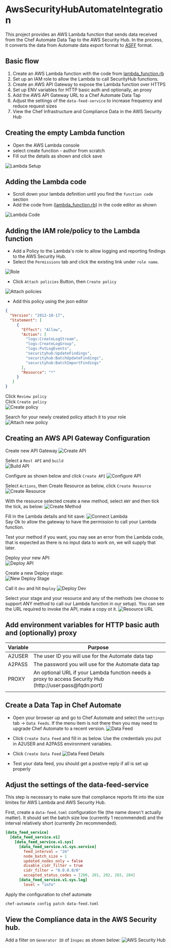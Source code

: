 # AwsSecurityHubAutomateIntegration

This project provides an AWS Lambda function that sends data received from the Chef Automate Data Tap to the AWS Security Hub. In the process, it converts the data from Automate data export format to [ASFF](https://docs.aws.amazon.com/securityhub/latest/userguide/securityhub-findings-format.html) format.
## Basic flow
1. Create an AWS Lambda function with the code from [lambda_function.rb](lambda_function.rb)
2. Set up an IAM role to allow the Lambda to call SecurityHub functions.
3. Create an AWS API Gateway to expose the Lambda function over HTTPS
4. Set up ENV variables for HTTP basic auth and optionally, an proxy
5. Add the AWS API Gateway URL to a Chef Automate Data Tap
6. Adjust the settings of the `data-feed-service` to increase frequency and reduce request sizes
7. View the Chef Infrastructure and Compliance Data in the AWS Security Hub

## Creating the empty Lambda function

* Open the AWS Lambda console
* select create function - author from scratch
* Fill out the details as shown and click save

![Lambda Setup](images/lambda-setup.png "Lambda Setup")

## Adding the Lambda code

* Scroll down your lambda definition until you find the `function code` section
* Add the code from ([lambda_function.rb](lambda_function.rb)) in the code editor as shown

![Lambda Code](images/ruby-lambda-function.png "Lambda Function")

## Adding the IAM role/policy to the Lambda function
* Add a Policy to the Lambda's role to allow logging and reporting findings to the AWS Security Hub.
* Select the `Permissions` tab and click the existing link under `role name`.

![Role](images/role.png "Role")

* Click `Attach policies` Button, then `Create policy`

![Attach policies](images/attach_policies.png "Attach policies")

* Add this policy using the json editor

``` json
{
  "Version": "2012-10-17",
  "Statement": [
     {
       "Effect": "Allow",
       "Action": [
         "logs:CreateLogStream",
         "logs:CreateLogGroup",
         "logs:PutLogEvents",
         "securityhub:UpdateFindings",
         "securityhub:BatchUpdateFindings",
         "securityhub:BatchImportFindings"
       ],
       "Resource": "*"
     }
   ]
}
```

Click `Review policy`  
Click `Create policy`  
![Create policy](images/create_policy.png "Create policy")

Search for your newly created policy attach it to your role  
![Attach new policy](images/attach_new_policy.png "Attach new policy")

## Creating an AWS API Gateway Configuration

Create new API Gateway
![Create API](images/create_api.png "Create API")

Select a `Rest API` and `build`  
![Build API](images/build_rest.png "Build API")

Configure as shown below and click `Create API`
![Configure API](images/configure_api.png "Configure API")

Select `Actions`, then Create Resource as below, click `Create Resource`
![Create Resource](images/create_resource.png "Create Resource")

With the resource selected create a new method, select `ANY` and then tick the tick, as below:
![Create Method](images/create_method.png "Create Method")

Fill in the Lambda details and hit save:
![Connect Lambda](images/connect_to_lambda.png "Connect Lambda")  
Say Ok to allow the gateway to have the permission to call your Lambda function.  

Test your method if you want, you may see an error from the Lambda code, that is expected as there is no input data to work on, we will supply that later.  

Deploy your new API:  
![Deploy API](images/deploy_api.png "Deploy API")

Create a new Deploy stage:  
![New Deploy Stage](images/new_deploy_stage.png "New Deploy Stage")

Call it `dev` and hit `Deploy`
![Deploy Dev](images/deploy_dev.png "Deploy Stage Dev")

Select your stage and your resource and any of the methods (we choose to support ANY method to call our Lambda function in our setup). You can see the URL required to invoke the API, make a copy ot it.
![Resource URL](images/resource_url.png "Resoruce URL")

## Add environment variables for HTTP basic auth and (optionally) proxy

| Variable | Purpose
|--------- |-----------------------------------------------------------------------------------------------------------------------|
| A2USER   | The user ID you will use for the Automate data tap                                                                    |
| A2PASS   | The password you will use for the Automate data tap                                                                   |
| PROXY    | An optional URL if your Lambda function needs a proxy to access Security Hub (http://user:pass@fqdn:port)             |
|    |    |


## Create a Data Tap in Chef Automate

* Open your browser up and go to Chef Automate and select the `settings` tab -> `Data Feeds`. If the menu item is not there then you may need to upgrade Chef Automate to a recent version.
![Data Feed](images/data_feed.png "Data Feed")

* Click `Create Data Feed` and fill in as below. Use the credentials you put in A2USER and A2PASS environment variables.

* Click `Create Data Feed`
![Data Feed Details](images/data_feed_details.png "Data Feed Details")

* Test your data feed, you should get a postive reply if all is set up properly

## Adjust the settings of the data-feed-service

This step is necessary to make sure that compliance reports fit into the size limites for AWS Lambda and AWS Security Hub.

First, create a `data-feed.toml` configuration file (the name doesn't actually matter). It should set the batch size low (currently 1 recommended) and the interval relatively short (currently 2m recommended).

``` toml
[data_feed_service]
  [data_feed_service.v1]
    [data_feed_service.v1.sys]
      [data_feed_service.v1.sys.service]
        feed_interval = "2m"
        node_batch_size = 1
        updated_nodes_only = false
        disable_cidr_filter = true
        cidr_filter = "0.0.0.0/0"
        accepted_status_codes = [200, 201, 202, 203, 204]
      [data_feed_service.v1.sys.log]
        level = "info"
```

Apply the configuration to chef automate

``` bash
chef-automate config patch data-feed.toml
```

## View the Compliance data in the AWS Security hub.

Add a filter on `Generator ID` of `Inspec` as shown below:
![AWS Security Hub](images/security_hub.png "AWS Security Hub")
